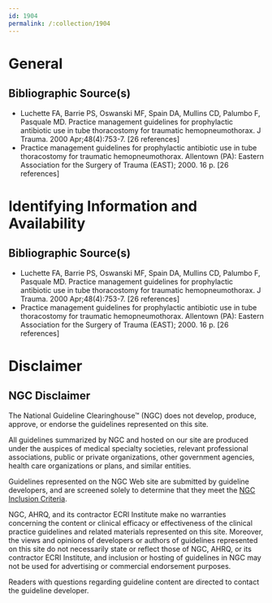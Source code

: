 ```yaml
---
id: 1904
permalink: /:collection/1904
---
```


# General

## Bibliographic Source(s)

- Luchette FA, Barrie PS, Oswanski MF, Spain DA, Mullins CD, Palumbo F, Pasquale MD. Practice management guidelines for prophylactic antibiotic use in tube thoracostomy for traumatic hemopneumothorax. J Trauma. 2000 Apr;48(4):753-7. [26 references]
- Practice management guidelines for prophylactic antibiotic use in tube thoracostomy for traumatic hemopneumothorax. Allentown (PA): Eastern Association for the Surgery of Trauma (EAST); 2000. 16 p. [26 references]

# Identifying Information and Availability

## Bibliographic Source(s)

- Luchette FA, Barrie PS, Oswanski MF, Spain DA, Mullins CD, Palumbo F, Pasquale MD. Practice management guidelines for prophylactic antibiotic use in tube thoracostomy for traumatic hemopneumothorax. J Trauma. 2000 Apr;48(4):753-7. [26 references]
- Practice management guidelines for prophylactic antibiotic use in tube thoracostomy for traumatic hemopneumothorax. Allentown (PA): Eastern Association for the Surgery of Trauma (EAST); 2000. 16 p. [26 references]

# Disclaimer

## NGC Disclaimer

The National Guideline Clearinghouse™ (NGC) does not develop, produce, approve, or endorse the guidelines represented on this site.

All guidelines summarized by NGC and hosted on our site are produced under the auspices of medical specialty societies, relevant professional associations, public or private organizations, other government agencies, health care organizations or plans, and similar entities.

Guidelines represented on the NGC Web site are submitted by guideline developers, and are screened solely to determine that they meet the [NGC Inclusion Criteria](/help-and-about/summaries/inclusion-criteria).

NGC, AHRQ, and its contractor ECRI Institute make no warranties concerning the content or clinical efficacy or effectiveness of the clinical practice guidelines and related materials represented on this site. Moreover, the views and opinions of developers or authors of guidelines represented on this site do not necessarily state or reflect those of NGC, AHRQ, or its contractor ECRI Institute, and inclusion or hosting of guidelines in NGC may not be used for advertising or commercial endorsement purposes.

Readers with questions regarding guideline content are directed to contact the guideline developer.

